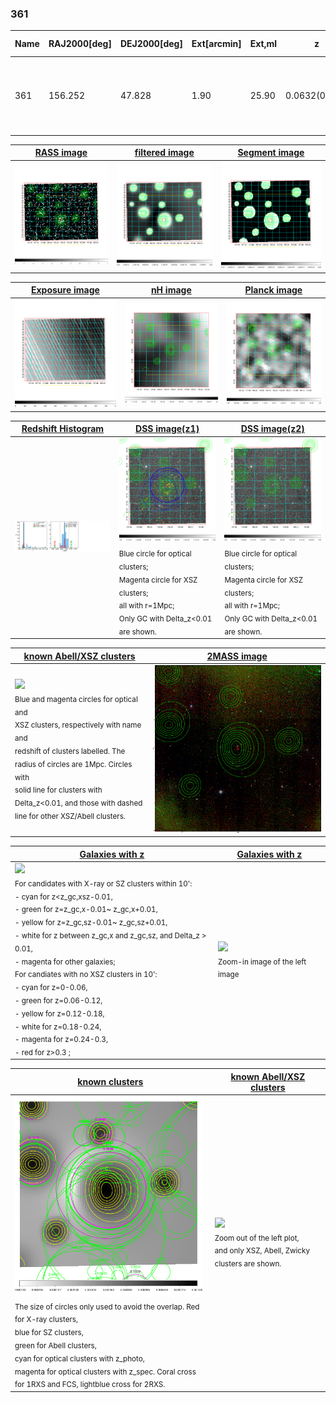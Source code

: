 <div STYLE="page-break-after: always;"></div>

### 361

|Name|RAJ2000[deg]|DEJ2000[deg] |Ext[arcmin]| Ext,ml | z | z_src| C|GC(XSZ,Delta_z<0.01)| GC(OPT,Delta_z<0.01)|GC| R_sig[arcmin] | R500[arcmin] | R500[Mpc]| CRsig[c/s] | CR500[c/s] |L500[1E44 erg/s]|F500[1E-12 erg/s/cm^2]| M500[1E14 Msun]|Tx[keV]|Cnt_sig|Beta|Rc[arcmin]|Comment|Alias|
|---|---|---|---|---|---|------|---|--------|---------|----------|---|---|---|---|---|---|---|---|---|---|---|---|---|---|
|361| 156.252| 47.828| 1.90| 25.90| 0.0632(0.005)| z1, z_xsz| B| F20, SPI| N, W| A, F20, MCXC, N, SPI, W| 7.338| 8.780| 0.641| 0.095(0.027)| 0.099(0.028)| 0.171(0.030)| 1.778(0.315)| 0.79(0.07)| 1.89(0.11)| 50.0| 0.934(-0.085+0.048)| 4.131(-0.498+0.451)| An X-ray cluster with $z$ = 0.052 and offset = 0.08 Mpc| k195|

|[RASS image](../image/361/361_img.pdf)|[filtered image](../image/361/361_fil.pdf)|[Segment image](../image/361/361_seg.pdf)|
|-------------------|--------------------|-------------------|
| <img src="../image/361/361_img.png" width="300">  | <img src="../image/361/361_fil.png" width="300">   | <img src="../image/361/361_seg.png" width="300">  |

|[Exposure image](../image/361/361_mex.pdf)| [nH image](../image/361/361_nh.pdf)| [Planck image](../image/361/361_p.pdf)|
|-------------------|--------------------|-------------------|
|<img src="../image/361/361_mex.png" width="300">   | <img src="../image/361/361_nh.png" width="300">    | <img src="../image/361/361_p.png" width="300"> |

|[Redshift Histogram](../image/361/361_zg.pdf) | [DSS image(z1)](../image/361/361_dss_z1.pdf)      |  [DSS image(z2)](../image/361/361_dss_z2.pdf)    |
|-------------------|--------------------|-------------------|
|<img src="../image/361/361_zg.png" width="300"> |<img src="../image/361/361_dss_z1.png" width="300"> <sub><br>Blue circle for optical clusters; <br>Magenta circle for XSZ clusters; <br>all with r=1Mpc; <br>Only GC with Delta_z<0.01 are shown. </sub>| <img src="../image/361/361_dss_z2.png" width="300"><sub><br>Blue circle for optical clusters; <br>Magenta circle for XSZ clusters; <br>all with r=1Mpc; <br>Only GC with Delta_z<0.01 are shown. </sub> |

|[known Abell/XSZ clusters](../image/361/361_m.pdf) | [2MASS image](../image/361/361_2mass.pdf)      |
|-------------------|-------------------|
|<img src=../image/361/361_m.png width="300"> <br><sub>Blue and magenta circles for optical and <br>XSZ clusters, respectively with name and <br>redshift of clusters labelled. The <br>radius of circles are 1Mpc. Circles with <br>solid line for clusters with <br>Delta_z<0.01, and those with dashed <br>line for other XSZ/Abell clusters.        </sub>|<img src="../image/361/361_2mass.png" width="300">  |

|[Galaxies with z](../image/361/361_opt_ned.pdf) |[Galaxies with z](../image/361/361_opt_ned_zoom.pdf) |
|-------------------|-------------------|
| <img src=../image/361/361_opt_ned.png width="300"> <br><sub> For candidates with X-ray or SZ clusters within 10': <br> - cyan for z<z_gc,xsz-0.01, <br> - green for z=z_gc,x-0.01~ z_gc,x+0.01, <br> - yellow for z=z_gc,sz-0.01~ z_gc,sz+0.01, <br> - white for z between z_gc,x and z_gc,sz, and Delta_z > 0.01, <br> - magenta for other galaxies; <br>For candiates with no XSZ clusters in 10': <br> - cyan for z=0-0.06, <br> - green for z=0.06-0.12, <br> - yellow for z=0.12-0.18, <br> - white for z=0.18-0.24, <br> - magenta for z=0.24-0.3, <br> - red for z>0.3 ;  </sub>|<img src=../image/361/361_opt_ned_zoom.png width="300">  <br><sub> Zoom-in image of the left image</sub>|

|[known clusters](../image/361/361_gc.pdf) |[known Abell/XSZ clusters](../image/361/361_gc_large.pdf) |
|-------------------|-------------------|
| <img src=../image/361/361_gc.png width="300"> <br><sub> The size of circles only used to avoid the overlap. Red for X-ray clusters, <br> blue for SZ clusters, <br> green for Abell clusters, <br> cyan for optical clusters with z_photo, <br> magenta for optical clusters with z_spec. Coral cross for 1RXS and FCS, lightblue cross for 2RXS. </sub>|<img src=../image/361/361_gc_large.png width="300"> <br><sub> Zoom out of the left plot, <br> and only XSZ, Abell, Zwicky clusters are shown. </sub> |



